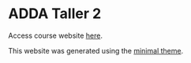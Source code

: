 # ADDA Taller 2

Access course website [here](https://hcliedtke.github.io/ADDA_taller2/).

This website was generated using the [minimal theme](https://github.com/pages-themes/minimal).
